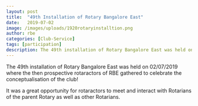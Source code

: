 ```yaml
---
layout: post
title:  "49th Installation of Rotary Bangalore East"
date:   2019-07-02
image: /images/uploads/1920rotaryinstalltion.png
author: rbe
categories: [Club-Service]
tags: [participation]
description: The 49th installation of Rotary Bangalore East was held on 02/07/2019 where the then prospective rotaractors of RBE gathered to celebrate the conceptualisation of the club!
---
```

The 49th installation of Rotary Bangalore East was held on 02/07/2019 where the then prospective rotaractors of RBE gathered to celebrate the conceptualisation of the club! 

It was a great opportunity for rotaractors to meet and interact with Rotarians of the parent Rotary as well as other Rotarians.